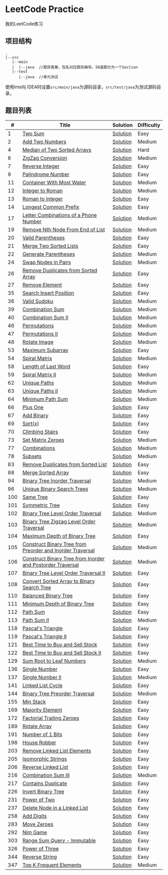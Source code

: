 # LeetCode Practice
我的LeetCode练习

## 项目结构
```
.
|--src
   |--main
   |  |--java  //题目答案，包名对应题目编号。50道题分为一个Section
   |--test
      |--java  //单元测试
```

使用Intellij IDEA时设置``src/main/java``为源码目录，``src/test/java``为测试源码目录。


## 题目列表
|#|Title|Solution|Difficulty|
|---|-----|--------|----------|
|1|[Two Sum](https://leetcode-cn.com/problems/two-sum)|[Solution](src/main/java/study/leetcode/section0/no1/Solution1.java)|Easy|
|2|[Add Two Numbers]()|[Solution](src/main/java/study/leetcode/section0/no2/Solution2.java)|Medium|
|4|[Median of Two Sorted Arrays](https://leetcode-cn.com/problems/median-of-two-sorted-arrays)|[Solution](src/main/java/study/leetcode/section0/no4/Solution4.java)|Hard|
|6|[ZigZag Conversion](https://leetcode-cn.com/problems/zigzag-conversion)|[Solution](src/main/java/study/leetcode/section0/no6/Solution6.java)|Medium|
|7|[Reverse Integer](https://leetcode-cn.com/problems/reverse-integer)|[Solution](src/main/java/study/leetcode/section0/no7/Solution7.java)|Easy|
|9|[Palindrome Number](https://leetcode-cn.com/problems/palindrome-number)|[Solution](src/main/java/study/leetcode/section0/no9/Solution9.java)|Easy|
|11|[Container With Most Water](https://leetcode-cn.com/problems/container-with-most-water)|[Solution](src/main/java/study/leetcode/section0/no11/Solution11.java)|Medium|
|12|[Integer to Roman](https://leetcode-cn.com/problems/integer-to-roman)|[Solution](src/main/java/study/leetcode/section0/no12/Solution12.java)|Medium|
|13|[Roman to Integer](https://leetcode-cn.com/problems/roman-to-integer)|[Solution](src/main/java/study/leetcode/section0/no13/Solution13.java)|Easy|
|14|[Longest Common Prefix](https://leetcode-cn.com/problems/longest-common-prefix)|[Solution](src/main/java/study/leetcode/section0/no14/Solution14.java)|Easy|
|17|[Letter Combinations of a Phone Number](https://leetcode-cn.com/problems/letter-combinations-of-a-phone-number)|[Solution](src/main/java/study/leetcode/section0/no17/Solution17.java)|Medium|
|19|[Remove Nth Node From End of List](https://leetcode-cn.com/problems/remove-nth-node-from-end-of-list)|[Solution](src/main/java/study/leetcode/section0/no19/Solution19.java)|Medium|
|20|[Valid Parentheses](https://leetcode-cn.com/problems/valid-parentheses)|[Solution](src/main/java/study/leetcode/section0/no20/Solution20.java)|Easy|
|21|[Merge Two Sorted Lists](https://leetcode-cn.com/problems/merge-two-sorted-lists)|[Solution](src/main/java/study/leetcode/section0/no21/Solution21.java)|Easy|
|22|[Generate Parentheses](https://leetcode-cn.com/problems/generate-parentheses)|[Solution](src/main/java/study/leetcode/section0/no22/Solution22.java)|Medium|
|24|[Swap Nodes in Pairs](https://leetcode-cn.com/problems/swap-nodes-in-pairs)|[Solution](src/main/java/study/leetcode/section0/no24/Solution24.java)|Medium|
|26|[Remove Duplicates from Sorted Array](https://leetcode-cn.com/problems/remove-duplicates-from-sorted-array)|[Solution](src/main/java/study/leetcode/section0/no26/Solution26.java)|Easy|
|27|[Remove Element](https://leetcode-cn.com/problems/remove-element)|[Solution](src/main/java/study/leetcode/section0/no27/Solution27.java)|Easy|
|35|[Search Insert Position](https://leetcode-cn.com/problems/search-insert-position)|[Solution](src/main/java/study/leetcode/section0/no35/Solution35.java)|Easy|
|36|[Valid Sudoku](https://leetcode-cn.com/problems/valid-sudoku)|[Solution](src/main/java/study/leetcode/section0/no36/Solution36.java)|Medium|
|39|[Combination Sum](https://leetcode-cn.com/problems/combination-sum)|[Solution](src/main/java/study/leetcode/section0/no39/Solution39.java)|Medium|
|40|[Combination Sum II](https://leetcode-cn.com/problems/combination-sum-ii)|[Solution](src/main/java/study/leetcode/section0/no40/Solution40.java)|Medium|
|46|[Permutations](https://leetcode-cn.com/problems/permutations)|[Solution](src/main/java/study/leetcode/section0/no46/Solution46.java)|Medium|
|47|[Permutations II](https://leetcode-cn.com/problems/permutations-ii)|[Solution](src/main/java/study/leetcode/section0/no47/Solution47.java)|Medium|
|48|[Rotate Image](https://leetcode-cn.com/problems/rotate-image)|[Solution](src/main/java/study/leetcode/section0/no48/Solution48.java)|Medium|
|53|[Maximum Subarray](https://leetcode-cn.com/problems/maximum-subarray)|[Solution](src/main/java/study/leetcode/section50/no53/Solution53.java)|Easy|
|54|[Spiral Matrix](https://leetcode-cn.com/problems/spiral-matrix)|[Solution](src/main/java/study/leetcode/section50/no54/Solution54.java)|Medium|
|58|[Length of Last Word](https://leetcode-cn.com/problems/length-of-last-word)|[Solution](src/main/java/study/leetcode/section50/no58/Solution58.java)|Easy|
|59|[Spiral Matrix II](https://leetcode-cn.com/problems/spiral-matrix-ii)|[Solution](src/main/java/study/leetcode/section50/no59/Solution59.java)|Medium|
|62|[Unique Paths](https://leetcode-cn.com/problems/unique-paths)|[Solution](src/main/java/study/leetcode/section50/no62/Solution62.java)|Medium|
|63|[Unique Paths II](https://leetcode-cn.com/problems/unique-paths-ii)|[Solution](src/main/java/study/leetcode/section50/no63/Solution63.java)|Medium|
|64|[Minimum Path Sum](https://leetcode-cn.com/problems/minimum-path-sum)|[Solution](src/main/java/study/leetcode/section50/no64/Solution64.java)|Medium|
|66|[Plus One](https://leetcode-cn.com/problems/plus-one)|[Solution](src/main/java/study/leetcode/section50/no66/Solution66.java)|Easy|
|67|[Add Binary](https://leetcode-cn.com/problems/add-binary)|[Solution](src/main/java/study/leetcode/section50/no67/Solution67.java)|Easy|
|69|[Sqrt(x)](https://leetcode-cn.com/problems/sqrtx)|[Solution](src/main/java/study/leetcode/section50/no69/Solution69.java)|Easy|
|70|[Climbing Stairs](https://leetcode-cn.com/problems/climbing-stairs)|[Solution](src/main/java/study/leetcode/section50/no70/Solution70.java)|Easy|
|73|[Set Matrix Zeroes](https://leetcode-cn.com/problems/set-matrix-zeroeshttps://leetcode-cn.com/problems/combinations)|[Solution](src/main/java/study/leetcode/section50/no73/Solution73.java)|Medium|
|77|[Combinations](https://leetcode-cn.com/problems/combinations)|[Solution](src/main/java/study/leetcode/section50/no77/Solution77.java)|Medium|
|78|[Subsets](https://leetcode-cn.com/problems/subsets)|[Solution](src/main/java/study/leetcode/section50/no78/Solution78.java)|Medium|
|83|[Remove Duplicates from Sorted List](https://leetcode-cn.com/problems/remove-duplicates-from-sorted-list)|[Solution](src/main/java/study/leetcode/section50/no83/Solution83.java)|Easy|
|88|[Merge Sorted Array](https://leetcode-cn.com/problems/merge-sorted-array)|[Solution](src/main/java/study/leetcode/section50/no88/Solution88.java)|Easy|
|94|[Binary Tree Inorder Traversal](https://leetcode-cn.com/problems/binary-tree-inorder-traversal)|[Solution](src/main/java/study/leetcode/section50/no94/Solution94.java)|Medium|
|96|[Unique Binary Search Trees](https://leetcode-cn.com/problems/unique-binary-search-trees)|[Solution](src/main/java/study/leetcode/section50/no96/Solution96.java)|Medium|
|100|[Same Tree](https://leetcode-cn.com/problems/same-tree)|[Solution](src/main/java/study/leetcode/section50/no100/Solution100.java)|Easy|
|101|[Symmetric Tree](https://leetcode-cn.com/problems/symmetric-tree)|[Solution](src/main/java/study/leetcode/section100/no101/Solution101.java)|Easy|
|102|[Binary Tree Level Order Traversal](https://leetcode-cn.com/problems/binary-tree-level-order-traversal)|[Solution](src/main/java/study/leetcode/section100/no102/Solution102.java)|Medium|
|103|[Binary Tree Zigzag Level Order Traversal](https://leetcode-cn.com/problems/binary-tree-zigzag-level-order-traversal)|[Solution](src/main/java/study/leetcode/section100/no103/Solution103.java)|Medium|
|104|[Maximum Depth of Binary Tree](https://leetcode-cn.com/problems/maximum-depth-of-binary-tree)|[Solution](src/main/java/study/leetcode/section100/no104/Solution104.java)|Easy|
|105|[Construct Binary Tree from Preorder and Inorder Traversal](https://leetcode-cn.com/problems/construct-binary-tree-from-preorder-and-inorder-traversal)|[Solution](src/main/java/study/leetcode/section100/no105/Solution105.java)|Medium|
|106|[Construct Binary Tree from Inorder and Postorder Traversal](https://leetcode-cn.com/problems/construct-binary-tree-from-inorder-and-postorder-traversal)|[Solution](src/main/java/study/leetcode/section100/no106/Solution106.java)|Medium|
|107|[Binary Tree Level Order Traversal II](https://leetcode-cn.com/problems/binary-tree-level-order-traversal-ii)|[Solution](src/main/java/study/leetcode/section100/no107/Solution107.java)|Easy|
|108|[Convert Sorted Array to Binary Search Tree](https://leetcode-cn.com/problems/convert-sorted-array-to-binary-search-tree)|[Solution](src/main/java/study/leetcode/section100/no108/Solution108.java)|Easy|
|110|[Balanced Binary Tree](https://leetcode-cn.com/problems/balanced-binary-tree)|[Solution](src/main/java/study/leetcode/section100/no110/Solution110.java)|Easy|
|111|[Minimum Depth of Binary Tree](https://leetcode-cn.com/problems/minimum-depth-of-binary-tree)|[Solution](src/main/java/study/leetcode/section100/no111/Solution111.java)|Easy|
|112|[Path Sum ](https://leetcode-cn.com/problems/path-sum)|[Solution](src/main/java/study/leetcode/section100/no112/Solution112.java)|Easy|
|113|[Path Sum II](https://leetcode-cn.com/problems/path-sum-ii)|[Solution](src/main/java/study/leetcode/section100/no113/Solution113.java)|Medium|
|118|[Pascal's Triangle](https://leetcode-cn.com/problems/pascals-triangle)|[Solution](src/main/java/study/leetcode/section100/no118/Solution118.java)|Easy|
|119|[Pascal's Triangle II](https://leetcode-cn.com/problems/pascals-triangle-ii)|[Solution](src/main/java/study/leetcode/section100/no119/Solution119.java)|Easy|
|121|[Best Time to Buy and Sell Stock](https://leetcode-cn.com/problems/best-time-to-buy-and-sell-stock)|[Solution](src/main/java/study/leetcode/section100/no121/Solution121.java)|Easy|
|122|[Best Time to Buy and Sell Stock II](https://leetcode-cn.com/problems/best-time-to-buy-and-sell-stock-ii)|[Solution](src/main/java/study/leetcode/section100/no122/Solution122.java)|Easy|
|129|[Sum Root to Leaf Numbers](https://leetcode-cn.com/problems/sum-root-to-leaf-numbers)|[Solution](src/main/java/study/leetcode/section100/no129/Solution129.java)|Medium|
|136|[Single Number](https://leetcode-cn.com/problems/single-number)|[Solution](src/main/java/study/leetcode/section100/no136/Solution136.java)|Easy|
|137|[Single Number II](https://leetcode-cn.com/problems/single-number-ii)|[Solution](src/main/java/study/leetcode/section100/no137/Solution137.java)|Medium|
|141|[Linked List Cycle](https://leetcode-cn.com/problems/linked-list-cycle)|[Solution](src/main/java/study/leetcode/section100/no141/Solution141.java)|Easy|
|144|[Binary Tree Preorder Traversal](https://leetcode-cn.com/problems/binary-tree-preorder-traversal)|[Solution](src/main/java/study/leetcode/section100/no144/Solution144.java)|Medium|
|155|[Min Stack](https://leetcode-cn.com/problems/min-stack)|[Solution](src/main/java/study/leetcode/section150/no155/Solution155.java)|Easy|
|169|[Majority Element](https://leetcode-cn.com/problems/majority-element)|[Solution](src/main/java/study/leetcode/section150/no169/Solution169.java)|Easy|
|172|[Factorial Trailing Zeroes](https://leetcode-cn.com/problems/factorial-trailing-zeroes)|[Solution](src/main/java/study/leetcode/section150/no172/Solution172.java)|Easy|
|189|[Rotate Array](https://leetcode-cn.com/problems/rotate-array)|[Solution](src/main/java/study/leetcode/section150/no189/Solution189.java)|Easy|
|191|[Number of 1 Bits](https://leetcode-cn.com/problems/number-of-1-bits)|[Solution](src/main/java/study/leetcode/section150/no191/Solution191.java)|Easy|
|198|[House Robber](https://leetcode-cn.com/problems/house-robber)|[Solution](src/main/java/study/leetcode/section150/no198/Solution198.java)|Easy|
|203|[Remove Linked List Elements](https://leetcode-cn.com/problems/remove-linked-list-elements)|[Solution](src/main/java/study/leetcode/section200/no203/Solution203.java)|Easy|
|205|[Isomorphic Strings](https://leetcode-cn.com/problems/isomorphic-strings)|[Solution](src/main/java/study/leetcode/section200/no205/Solution205B.java)|Easy|
|206|[Reverse Linked List](https://leetcode-cn.com/problems/reverse-linked-list)|[Solution](src/main/java/study/leetcode/section200/no206/Solution206.java)|Easy|
|216|[Combination Sum III](https://leetcode-cn.com/problems/combination-sum-iii)|[Solution](src/main/java/study/leetcode/section200/no216/Solution216.java)|Medium|
|217|[Contains Duplicate](https://leetcode-cn.com/problems/contains-duplicate)|[Solution](src/main/java/study/leetcode/section200/no217/Solution217.java)|Easy|
|226|[Invert Binary Tree](https://leetcode-cn.com/problems/invert-binary-tree)|[Solution](src/main/java/study/leetcode/section200/no226/Solution226.java)|Easy|
|231|[Power of Two](https://leetcode-cn.com/problems/power-of-two)|[Solution](src/main/java/study/leetcode/section250/no231/Solution231.java)|Easy|
|237|[Delete Node in a Linked List](https://leetcode-cn.com/problems/delete-node-in-a-linked-list)|[Solution](src/main/java/study/leetcode/section250/no237/Solution237.java)|Easy|
|258|[Add Digits](https://leetcode-cn.com/problems/add-digits)|[Solution](src/main/java/study/leetcode/section250/no258/Solution258.java)|Easy|
|283|[Move Zeroes](https://leetcode-cn.com/problems/move-zeroes)|[Solution](src/main/java/study/leetcode/section250/no283/Solution283.java)|Easy|
|292|[Nim Game](https://leetcode-cn.com/problems/nim-game)|[Solution](src/main/java/study/leetcode/section250/no292/Solution292.java)|Easy|
|303|[Range Sum Query - Immutable](https://leetcode-cn.com/problems/range-sum-query-immutable)|[Solution](src/main/java/study/leetcode/section300/no303/NumArray303.java)|Easy|
|326|[Power of Three](https://leetcode-cn.com/problems/power-of-three)|[Solution](src/main/java/study/leetcode/section300/no326/Solution326.java)|Easy|
|344|[Reverse String](https://leetcode-cn.com/problems/reverse-string)|[Solution](src/main/java/study/leetcode/section300/no344/Solution344.java)|Easy|
|347|[Top K Frequent Elements](https://leetcode-cn.com/problems/top-k-frequent-elements)|[Solution](src/main/java/study/leetcode/section300/no347/Solution347.java)|Medium|
